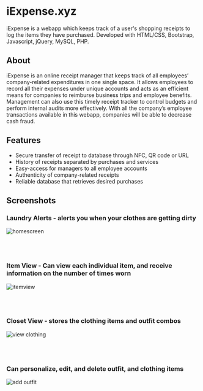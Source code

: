 # iExpense.xyz
iExpense is a webapp which keeps track of a user's shopping receipts to log the items they have purchased.
Developed with HTML/CSS, Bootstrap, Javascript, jQuery, MySQL, PHP.

## About
iExpense is an online receipt manager that keeps track of all employees’ company-related expenditures in one single space. It allows employees to record all their expenses under unique accounts and acts as an efficient means for companies to reimburse business trips and employee benefits. Management can also use this timely receipt tracker to control budgets and perform internal audits more effectively. With all the company’s employee transactions available in this webapp, companies will be able to decrease cash fraud.

## Features
- Secure transfer of receipt to database through NFC, QR code or URL
- History of receipts separated by purchases and services
- Easy-access for managers to all employee accounts
- Authenticity of company-related receipts
- Reliable database that retrieves desired purchases


## Screenshots

### Laundry Alerts - alerts you when your clothes are getting dirty
![homescreen](screenshots/homescreen.png)

</br>
</br>

### Item View - Can view each individual item, and receive information on the number of times worn
![itemview](screenshots/itemview.png)

</br>
</br>

### Closet View - stores the clothing items and outfit combos
![view clothing](screenshots/closet.png)

</br>
</br>

### Can personalize, edit, and delete outfit, and clothing items
![add outfit](screenshots/addoutfit.png)
